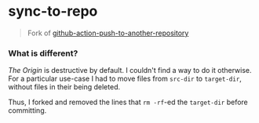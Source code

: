 # sync-to-repo

> Fork of [github-action-push-to-another-repository](https://cpina.github.io/push-to-another-repository-docs)

### What is different?

_The Origin_ is destructive by default. I couldn't find a way to do it otherwise. 
For a particular use-case I had to move files from `src-dir` to `target-dir`, without 
files in their being deleted. 

Thus, I forked and removed the lines that `rm -rf`-ed the `target-dir` before committing.
